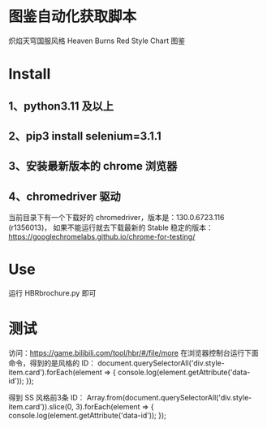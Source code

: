 # 图鉴自动化获取脚本
炽焰天穹国服风格 Heaven Burns Red Style Chart 图鉴

# Install
## 1、python3.11 及以上
## 2、pip3 install selenium=3.1.1
## 3、安装最新版本的 chrome 浏览器
## 4、chromedriver 驱动
当前目录下有一个下载好的 chromedriver，版本是：130.0.6723.116 (r1356013)，
如果不能运行就去下载最新的 Stable 稳定的版本：https://googlechromelabs.github.io/chrome-for-testing/

# Use
运行 HBRbrochure.py 即可

# 测试
访问：https://game.bilibili.com/tool/hbr/#/file/more
在浏览器控制台运行下面命令，得到的是风格的 ID：
document.querySelectorAll('div.style-item.card').forEach(element => {
    console.log(element.getAttribute('data-id'));
});

得到 SS 风格前3条 ID：
Array.from(document.querySelectorAll('div.style-item.card')).slice(0, 3).forEach(element => {
        console.log(element.getAttribute('data-id'));
});
